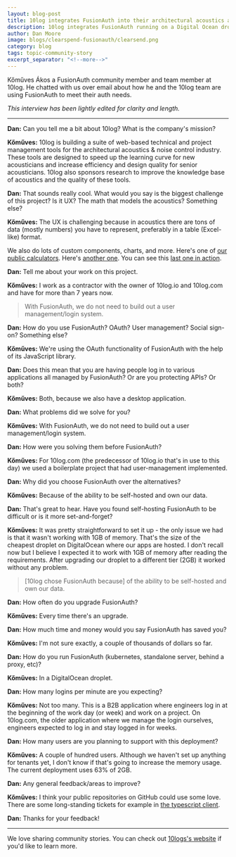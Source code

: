 ```yaml
---
layout: blog-post
title: 10log integrates FusionAuth into their architectural acoustics applications
description: 10log integrates FusionAuth running on a Digital Ocean droplet into their architectural acoustics web and desktop applications
author: Dan Moore
image: blogs/clearspend-fusionauth/clearsend.png
category: blog
tags: topic-community-story 
excerpt_separator: "<!--more-->"
---
```


Kőműves Ákos a FusionAuth community member and team member at 10log. He chatted with us over email about how he and the 10log team are using FusionAuth to meet their auth needs. 

<!--more-->

*This interview has been lightly edited for clarity and length.*

-------

**Dan:** Can you tell me a bit about 10log? What is the company's mission?

**Kőműves:** 10log is building a suite of web-based technical and project management tools for the architectural acoustics & noise control industry. These tools are designed to speed up the learning curve for new acousticians and increase efficiency and design quality for senior acousticians. 10log also sponsors research to improve the knowledge base of acoustics and the quality of these tools.

**Dan:** That sounds really cool. What would you say is the biggest challenge of this project? Is it UX? The math that models the acoustics? Something else?

**Kőműves:** The UX is challenging because in acoustics there are tons of data (mostly numbers) you have to represent, preferably in a table (Excel-like) format.

We also do lots of custom components, charts, and more. Here's one of [our public calculators](https://www.10log.com/public/rt). Here's [another one](https://www.10log.com/public/raytracer). You can see this [last one in action](https://www.youtube.com/watch?v=cBA91hA2NEw).

**Dan:** Tell me about your work on this project.

**Kőműves:** I work as a contractor with the owner of 10log.io and 10log.com and have for more than 7 years now.

> With FusionAuth, we do not need to build out a user management/login system. 

**Dan:** How do you use FusionAuth? OAuth? User management? Social sign-on? Something else?

**Kőműves:**  We're using the OAuth functionality of FusionAuth with the help of its JavaScript library.

**Dan:** Does this mean that you are having people log in to various applications all managed by FusionAuth? Or are you protecting APIs? Or both? 

**Kőműves:** Both, because we also have a desktop application.

**Dan:** What problems did we solve for you?

**Kőműves:** With FusionAuth, we do not need to build out a user management/login system. 

**Dan:** How were you solving them before FusionAuth?

**Kőműves:** For 10log.com (the predecessor of 10log.io that's in use to this day) we used a boilerplate project that had user-management implemented. 

**Dan:** Why did you choose FusionAuth over the alternatives?

**Kőműves:** Because of the ability to be self-hosted and own our data.

**Dan:** That's great to hear. Have you found self-hosting FusionAuth to be difficult or is it more set-and-forget?

**Kőműves:** It was pretty straightforward to set it up - the only issue we had is that it wasn't working with 1GB of memory. That's the size of the cheapest droplet on DigitalOcean where our apps are hosted.
I don't recall now but I believe I expected it to work with 1GB of memory after reading the requirements. After upgrading our droplet to a different tier (2GB) it worked without any problem. 

> [10log chose FusionAuth because] of the ability to be self-hosted and own our data.

**Dan:** How often do you upgrade FusionAuth?

**Kőműves:** Every time there's an upgrade. 

**Dan:** How much time and money would you say FusionAuth has saved you?

**Kőműves:** I'm not sure exactly, a couple of thousands of dollars so far.

**Dan:** How do you run FusionAuth (kubernetes, standalone server, behind a proxy, etc)?

**Kőműves:** In a DigitalOcean droplet.

**Dan:** How many logins per minute are you expecting?

**Kőműves:** Not too many. This is a B2B application where engineers log in at the beginning of the work day (or week) and work on a project. On 10log.com, the older application where we manage the login ourselves, engineers expected to log in and stay logged in for weeks.

**Dan:** How many users are you planning to support with this deployment?

**Kőműves:** A couple of hundred users. Although we haven't set up anything for tenants yet, I don't know if that's going to increase the memory usage. The current deployment uses 63% of 2GB.

**Dan:** Any general feedback/areas to improve?

**Kőműves:** I think your public repositories on GitHub could use some love. There are some long-standing tickets for example in [the typescript client](https://github.com/FusionAuth/fusionauth-typescript-client).

**Dan:** Thanks for your feedback!

-------

We love sharing community stories. You can check out [10logs's website](https://10log.io/) if you'd like to learn more. 
